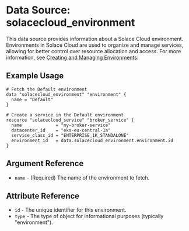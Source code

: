 # Data Source: solacecloud_environment

This data source provides information about a Solace Cloud environment. Environments in Solace Cloud are used to organize and manage services, allowing for better control over resource allocation and access. For more information, see [Creating and Managing Environments](https://docs.solace.com/Cloud/environments.htm).

## Example Usage

```hcl
# Fetch the Default environment
data "solacecloud_environment" "environment" {
  name = "Default"
}

# Create a service in the Default environment
resource "solacecloud_service" "broker_service" {
  name             = "my-broker-service"
  datacenter_id    = "eks-eu-central-1a"
  service_class_id = "ENTERPRISE_1K_STANDALONE"
  environment_id   = data.solacecloud_environment.environment.id
}
```

## Argument Reference

* `name` - (Required) The name of the environment to fetch.

## Attribute Reference

* `id` - The unique identifier for this environment.
* `type` - The type of object for informational purposes (typically "environment").
